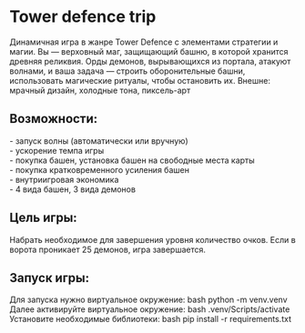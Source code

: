 # Tower defence trip
Динамичная игра в жанре Tower Defence с элементами стратегии и магии. 
Вы — верховный маг, защищающий башню, в которой хранится древняя реликвия. 
Орды демонов, вырывающихся из портала, атакуют волнами, и ваша задача — строить оборонительные башни, использовать магические ритуалы, чтобы остановить их.
Внешне: мрачный дизайн, холодные тона, пиксель-арт

<h2>Возможности:</h2>
- запуск волны (автоматически или вручную)
<br>- ускорение темпа игры
<br>- покупка башен, установка башен на свободные места карты
<br>- покупка кратковременного усиления башен
<br>- внутриигровая экономика
<br>- 4 вида башен, 3 вида демонов  


<h2>Цель игры:</h2>
Набрать необходимое для завершения уровня количество очков. Если в ворота проникает 25 демонов, игра завершается.

<h2>Запуск игры:</h2>
Для запуска нужно виртуальное окружение: bash python -m venv.venv
<br>Далее активируйте виртуальное окружение: bash .venv/Scripts/activate
<br>Установите необходимые библиотеки: bash pip install -r requirements.txt
